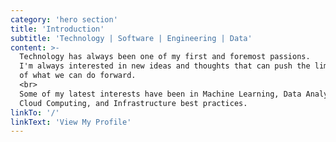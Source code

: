 ```yaml
---
category: 'hero section'
title: 'Introduction'
subtitle: 'Technology | Software | Engineering | Data'
content: >-
  Technology has always been one of my first and foremost passions. 
  I'm always interested in new ideas and thoughts that can push the limits
  of what we can do forward.
  <br>
  Some of my latest interests have been in Machine Learning, Data Analysis,
  Cloud Computing, and Infrastructure best practices.
linkTo: '/'
linkText: 'View My Profile'
---
```

